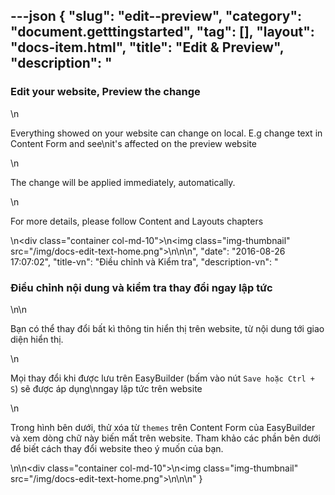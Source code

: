 ---json
{
    "slug": "edit--preview",
    "category": "document.getttingstarted",
    "tag": [],
    "layout": "docs-item.html",
    "title": "Edit & Preview",
    "description": "<h3> Edit your website, Preview the change</h3>\n<p>Everything showed on your website can change on local. E.g change text in Content Form and see\nit's affected on the preview website</p>\n<p>The change will be applied immediately, automatically. </p>\n<p> For more details, please follow Content and Layouts chapters </p>\n<div class=\"container col-md-10\">\n<img  class=\"img-thumbnail\" src=\"/img/docs-edit-text-home.png\">\n</div>\n\n",
    "date": "2016-08-26 17:07:02",
    "title-vn": "Điều chỉnh và Kiểm tra",
    "description-vn": "<h3> Điều chỉnh nội dung và kiểm tra thay đổi ngay lập tức</h3>\n\n<p>Bạn có thể thay đổi bất kì thông tin hiển thị trên website, từ nội dung tới giao diện hiển thị.</p>\n<p>Mọi thay đổi khi được lưu trên EasyBuilder (bấm vào nút <code>Save hoặc Ctrl + S</code>) sẽ được áp dụng\nngay lập tức trên website</p>\n<p> Trong hình bên dưới,  thử xóa từ <code>themes</code> trên Content Form của EasyBuilder và xem dòng chữ này biến mất trên website. Tham khảo các phần bên dưới để biết cách thay đổi website theo ý muốn của bạn.</p>\n\n<div class=\"container col-md-10\">\n<img  class=\"img-thumbnail\" src=\"/img/docs-edit-text-home.png\">\n</div>\n\n"
}
---
